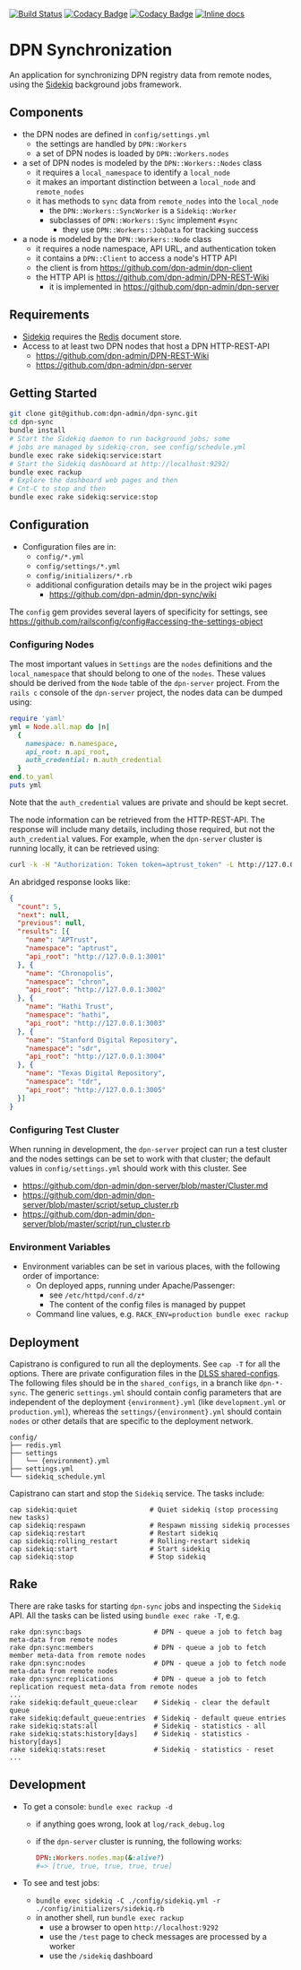 
[![Build Status](https://travis-ci.org/dpn-admin/dpn-sync.svg?branch=master)](https://travis-ci.org/dpn-admin/dpn-sync) [![Codacy Badge](https://api.codacy.com/project/badge/Grade/cfd723a84b1f493596f0374ec6fa790e)](https://www.codacy.com/app/DPN/dpn-sync?utm_source=github.com&amp;utm_medium=referral&amp;utm_content=dpn-admin/dpn-sync&amp;utm_campaign=Badge_Grade) [![Codacy Badge](https://api.codacy.com/project/badge/Coverage/cfd723a84b1f493596f0374ec6fa790e)](https://www.codacy.com/app/DPN/dpn-sync?utm_source=github.com&amp;utm_medium=referral&amp;utm_content=dpn-admin/dpn-sync&amp;utm_campaign=Badge_Coverage) [![Inline docs](http://inch-ci.org/github/dpn-admin/dpn-sync.svg?branch=master)](http://inch-ci.org/github/dpn-admin/dpn-sync)

# DPN Synchronization

An application for synchronizing DPN registry data from remote nodes, using the
[Sidekiq](https://github.com/mperham/sidekiq) background jobs framework.

## Components

- the DPN nodes are defined in `config/settings.yml`
  - the settings are handled by `DPN::Workers`
  - a set of DPN nodes is loaded by `DPN::Workers.nodes`
- a set of DPN nodes is modeled by the `DPN::Workers::Nodes` class
  - it requires a `local_namespace` to identify a `local_node`
  - it makes an important distinction between a `local_node` and `remote_nodes`
  - it has methods to `sync` data from `remote_nodes` into the `local_node`
    - the `DPN::Workers::SyncWorker` is a `Sidekiq::Worker`
    - subclasses of `DPN::Workers::Sync` implement `#sync`
      - they use `DPN::Workers::JobData` for tracking success
- a node is modeled by the `DPN::Workers::Node` class
  - it requires a node namespace, API URL, and authentication token
  - it contains a `DPN::Client` to access a node's HTTP API
  - the client is from https://github.com/dpn-admin/dpn-client
  - the HTTP API is https://github.com/dpn-admin/DPN-REST-Wiki
    - it is implemented in https://github.com/dpn-admin/dpn-server

## Requirements

- [Sidekiq](https://github.com/mperham/sidekiq) requires the [Redis](http://redis.io/) document store.
- Access to at least two DPN nodes that host a DPN HTTP-REST-API
  - https://github.com/dpn-admin/DPN-REST-Wiki
  - https://github.com/dpn-admin/dpn-server

## Getting Started

  ```sh
  git clone git@github.com:dpn-admin/dpn-sync.git
  cd dpn-sync
  bundle install
  # Start the Sidekiq daemon to run background jobs; some
  # jobs are managed by sidekiq-cron, see config/schedule.yml
  bundle exec rake sidekiq:service:start
  # Start the Sidekiq dashboard at http://localhost:9292/
  bundle exec rackup
  # Explore the dashboard web pages and then
  # Cnt-C to stop and then
  bundle exec rake sidekiq:service:stop
  ```

## Configuration

- Configuration files are in:
  - `config/*.yml`
  - `config/settings/*.yml`
  - `config/initializers/*.rb`
  - additional configuration details may be in the project wiki pages
    - https://github.com/dpn-admin/dpn-sync/wiki

The `config` gem provides several layers of specificity for settings, see
https://github.com/railsconfig/config#accessing-the-settings-object

### Configuring Nodes

The most important values in `Settings` are the `nodes` definitions and the
`local_namespace` that should belong to one of the `nodes`.  These values
should be derived from the `Node` table of the `dpn-server` project.
From the `rails c` console of the `dpn-server` project, the nodes data
can be dumped using:

```ruby
require 'yaml'
yml = Node.all.map do |n|
  {
    namespace: n.namespace,
    api_root: n.api_root,
    auth_credential: n.auth_credential
  }
end.to_yaml
puts yml
```

Note that the `auth_credential` values are private and should be kept secret.

The node information can be retrieved from the HTTP-REST-API.  The response
will include many details, including those required, but not the
`auth_credential` values. For example, when the `dpn-server` cluster
is running locally, it can be retrieved using:

```sh
curl -k -H "Authorization: Token token=aptrust_token" -L http://127.0.0.1:3001/api-v1/node/
```

An abridged response looks like:

```json
{
  "count": 5,
  "next": null,
  "previous": null,
  "results": [{
    "name": "APTrust",
    "namespace": "aptrust",
    "api_root": "http://127.0.0.1:3001"
  }, {
    "name": "Chronopolis",
    "namespace": "chron",
    "api_root": "http://127.0.0.1:3002"
  }, {
    "name": "Hathi Trust",
    "namespace": "hathi",
    "api_root": "http://127.0.0.1:3003"
  }, {
    "name": "Stanford Digital Repository",
    "namespace": "sdr",
    "api_root": "http://127.0.0.1:3004"
  }, {
    "name": "Texas Digital Repository",
    "namespace": "tdr",
    "api_root": "http://127.0.0.1:3005"
  }]
}
```

### Configuring Test Cluster

When running in development, the `dpn-server` project can run a test cluster and the nodes settings can be set to work with that cluster; the default values in `config/settings.yml` should work with this cluster.  See
- https://github.com/dpn-admin/dpn-server/blob/master/Cluster.md
- https://github.com/dpn-admin/dpn-server/blob/master/script/setup_cluster.rb
- https://github.com/dpn-admin/dpn-server/blob/master/script/run_cluster.rb

### Environment Variables

- Environment variables can be set in various places, with the following order
of importance:
  - On deployed apps, running under Apache/Passenger:
    - see `/etc/httpd/conf.d/z*`
    - The content of the config files is managed by puppet
  - Command line values, e.g. `RACK_ENV=production bundle exec rackup`

## Deployment

Capistrano is configured to run all the deployments.  See `cap -T` for all the options.  There are private configuration files in the [DLSS shared-configs](https://github.com/sul-dlss/shared_configs). The following files should be in the `shared_configs`, in a branch like `dpn-*-sync`.  The generic `settings.yml` should contain config parameters that are independent of the deployment `{environment}.yml` (like `development.yml` or `production.yml`), whereas the `settings/{environment}.yml` should contain `nodes` or other details that are specific to the deployment network.

```
config/
├── redis.yml
├── settings
│   └── {environment}.yml
├── settings.yml
└── sidekiq_schedule.yml
```

Capistrano can start and stop the `Sidekiq` service.  The tasks include:
```
cap sidekiq:quiet                  # Quiet sidekiq (stop processing new tasks)
cap sidekiq:respawn                # Respawn missing sidekiq processes
cap sidekiq:restart                # Restart sidekiq
cap sidekiq:rolling_restart        # Rolling-restart sidekiq
cap sidekiq:start                  # Start sidekiq
cap sidekiq:stop                   # Stop sidekiq
```

## Rake

There are rake tasks for starting `dpn-sync` jobs and inspecting the `Sidekiq` API.  All the tasks can be listed using `bundle exec rake -T`, e.g.
```
rake dpn:sync:bags                  # DPN - queue a job to fetch bag meta-data from remote nodes
rake dpn:sync:members               # DPN - queue a job to fetch member meta-data from remote nodes
rake dpn:sync:nodes                 # DPN - queue a job to fetch node meta-data from remote nodes
rake dpn:sync:replications          # DPN - queue a job to fetch replication request meta-data from remote nodes
...
rake sidekiq:default_queue:clear    # Sidekiq - clear the default queue
rake sidekiq:default_queue:entries  # Sidekiq - default queue entries
rake sidekiq:stats:all              # Sidekiq - statistics - all
rake sidekiq:stats:history[days]    # Sidekiq - statistics - history[days]
rake sidekiq:stats:reset            # Sidekiq - statistics - reset
...
```

## Development

- To get a console: `bundle exec rackup -d`
  - if anything goes wrong, look at `log/rack_debug.log`
  - if the `dpn-server` cluster is running, the following works:

    ```ruby
    DPN::Workers.nodes.map(&:alive?)
    #=> [true, true, true, true, true]
    ```

- To see and test jobs:
  - `bundle exec sidekiq -C ./config/sidekiq.yml -r ./config/initializers/sidekiq.rb`
  - in another shell, run `bundle exec rackup`
    - use a browser to open `http://localhost:9292`
    - use the `/test` page to check messages are processed by a worker
    - use the `/sidekiq` dashboard

